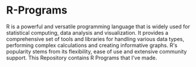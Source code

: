 # R-Programs
 R is a powerful and versatile programming language that is widely used for statistical computing, data analysis and visualization. It provides a comprehensive set of tools and libraries for handling various data types, performing complex calculations and creating informative graphs. R's popularity stems from its flexibility, ease of use and extensive community support. This Repository contains R Programs that I've made.
